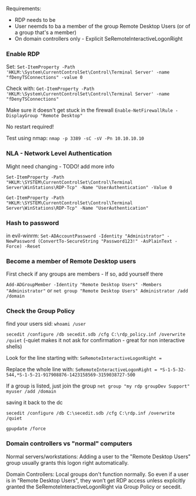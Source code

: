 
Requirements:
- RDP needs to be 
- User neemds to ba a member of the group Remote Desktop Users (or of a group that's a member)
- On domain controllers only - Explicit SeRemoteInteractiveLogonRight

### Enable RDP

Set:
`Set-ItemProperty -Path 'HKLM:\System\CurrentControlSet\Control\Terminal Server' -name "fDenyTSConnections" -value 0`

Check with:
`Get-ItemProperty -Path 'HKLM:\System\CurrentControlSet\Control\Terminal Server' -name "fDenyTSConnections"`

Make sure it doesn't get stuck in the firewall
`Enable-NetFirewallRule -DisplayGroup "Remote Desktop"`

No restart required!


Test using nmap:
`nmap -p 3389 -sC -sV -Pn 10.10.10.10`

### NLA - Network Level Authentication

Might need changing - TODO! add more info

`Set-ItemProperty -Path "HKLM:\SYSTEM\CurrentControlSet\Control\Terminal Server\WinStations\RDP-Tcp" -Name "UserAuthentication" -Value 0`

`Get-ItemProperty -Path "HKLM:\SYSTEM\CurrentControlSet\Control\Terminal Server\WinStations\RDP-Tcp" -Name "UserAuthentication"`


### Hash to password

in evil-winrm:
`Set-ADAccountPassword -Identity "Administrator" -NewPassword (ConvertTo-SecureString "Password123!" -AsPlainText -Force) -Reset`

### Become a member of Remote Desktop users

First check if any groups are members - If so, add yourself there

`Add-ADGroupMember -Identity "Remote Desktop Users" -Members "Administrator"`
or
`net group "Remote Desktop Users" Administrator /add /domain`


### Check the Group Policy

find your users sid:
`whoami /user`

`secedit /configure /db secedit.sdb /cfg C:\rdp_policy.inf /overwrite /quiet`
(-quiet makes it not ask for confirmation - great for non interactive shells)


Look for the line starting with:
`SeRemoteInteractiveLogonRight =`

Replace the whole line with:
`SeRemoteInteractiveLogonRight = *S-1-5-32-544,*S-1-5-21-917908876-1423158569-3159038727-500`

If a group is listed, just join the group
`net group "my rdp groupDev Support" myuser /add /domain`

saving it back to the dc
```
secedit /configure /db C:\secedit.sdb /cfg C:\rdp.inf /overwrite /quiet

gpupdate /force
```


### Domain controllers vs "normal" computers

Normal servers/workstations:
Adding a user to the "Remote Desktop Users" group usually grants this logon right automatically.

Domain Controllers:
Local groups don't function normally. So even if a user is in "Remote Desktop Users", they won’t get RDP access unless explicitly granted the SeRemoteInteractiveLogonRight via Group Policy or secedit.

